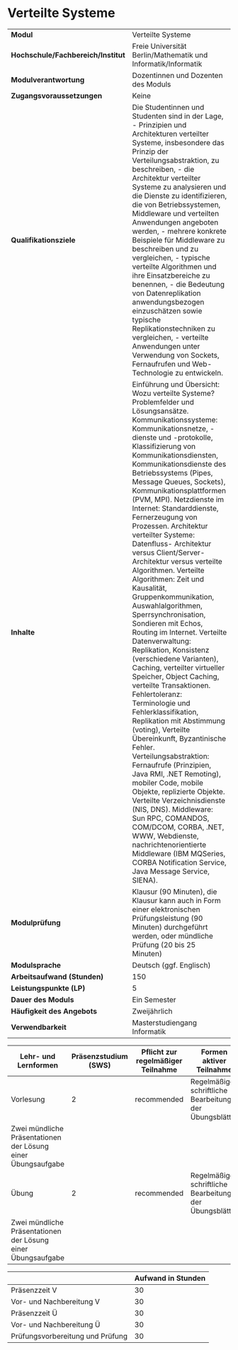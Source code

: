 # Verteilte Systeme
|                                    |   |
|------------------------------------|---|
|**Modul**                           | Verteilte Systeme |
|**Hochschule/Fachbereich/Institut** | Freie Universität Berlin/Mathematik und Informatik/Informatik |
|**Modulverantwortung**              | Dozentinnen und Dozenten des Moduls |
|**Zugangsvoraussetzungen**          | Keine |
|**Qualifikationsziele**             | Die Studentinnen und Studenten sind in der Lage, - Prinzipien und Architekturen verteilter Systeme, insbesondere das Prinzip der Verteilungsabstraktion, zu beschreiben, - die Architektur verteilter Systeme zu analysieren und die Dienste zu identifizieren, die von Betriebssystemen, Middleware und verteilten Anwendungen angeboten werden, - mehrere konkrete Beispiele für Middleware zu beschreiben und zu vergleichen, - typische verteilte Algorithmen und ihre Einsatzbereiche zu benennen, - die Bedeutung von Datenreplikation anwendungsbezogen einzuschätzen sowie typische Replikationstechniken zu vergleichen, - verteilte Anwendungen unter Verwendung von Sockets, Fernaufrufen und Web-Technologie zu entwickeln. |
|**Inhalte**                         | Einführung und Übersicht: Wozu verteilte Systeme? Problemfelder und Lösungsansätze. Kommunikationssysteme: Kommunikationsnetze, -dienste und -protokolle, Klassifizierung von Kommunikationsdiensten, Kommunikationsdienste des Betriebssystems (Pipes, Message Queues, Sockets), Kommunikationsplattformen (PVM, MPI). Netzdienste im Internet: Standarddienste, Fernerzeugung von Prozessen. Architektur verteilter Systeme: Datenfluss- Architektur versus Client/Server-Architektur versus verteilte Algorithmen. Verteilte Algorithmen: Zeit und Kausalität, Gruppenkommunikation, Auswahlalgorithmen, Sperrsynchronisation, Sondieren mit Echos, Routing im Internet. Verteilte Datenverwaltung: Replikation, Konsistenz (verschiedene Varianten), Caching, verteilter virtueller Speicher, Object Caching, verteilte Transaktionen. Fehlertoleranz: Terminologie und Fehlerklassifikation, Replikation mit Abstimmung (voting), Verteilte Übereinkunft, Byzantinische Fehler. Verteilungsabstraktion: Fernaufrufe (Prinzipien, Java RMI, .NET Remoting), mobiler Code, mobile Objekte, replizierte Objekte. Verteilte Verzeichnisdienste (NIS, DNS). Middleware: Sun RPC, COMANDOS, COM/DCOM, CORBA, .NET, WWW, Webdienste, nachrichtenorientierte Middleware (IBM MQSeries, CORBA Notification Service, Java Message Service, SIENA). |
|**Modulprüfung**                    | Klausur (90 Minuten), die Klausur kann auch in Form einer elektronischen Prüfungsleistung (90 Minuten) durchgeführt werden, oder mündliche Prüfung (20 bis 25 Minuten) |
|**Modulsprache**                    | Deutsch (ggf. Englisch) |
|**Arbeitsaufwand (Stunden)**        | 150 |
|**Leistungspunkte (LP)**            | 5 |
|**Dauer des Moduls**                | Ein Semester |
|**Häufigkeit des Angebots**         | Zweijährlich |
|**Verwendbarkeit**                  | Masterstudiengang Informatik |

| Lehr- und Lernformen | Präsenzstudium <br> (SWS) | Pflicht zur regelmäßiger Teilnahme | Formen aktiver Teilnahme |
| ---------------------|---------------------------|------------------------------------|------------------------- |
| Vorlesung            | 2                         | recommended                        | Regelmäßige, schriftliche Bearbeitung der Übungsblätter
Zwei mündliche Präsentationen der Lösung einer Übungsaufgabe |
| Übung                | 2                         | recommended                        | Regelmäßige, schriftliche Bearbeitung der Übungsblätter
Zwei mündliche Präsentationen der Lösung einer Übungsaufgabe |

|   | Aufwand in Stunden |
| - |--------------------|
| Präsenzzeit V                            | 30    |
| Vor- und Nachbereitung V                 | 30    |
| Präsenzzeit Ü                            | 30    |
| Vor- und Nachbereitung Ü                 | 30    |
| Prüfungsvorbereitung und Prüfung         | 30    |
